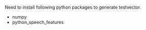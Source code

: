 
Need to install following python packages to generate testvector.

- numpy
- python_speech_features
